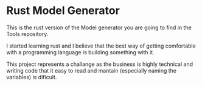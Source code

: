# Rust Model Generator

This is the rust version of the Model generator you are going to find in the Tools repository.

I started learning rust and I believe that the best way of getting comfortable with a programming language is building something with it.

This project represents a challange as the business is highly technical and writing code that it easy to read and mantain (especially naming the variables) is dificult.

